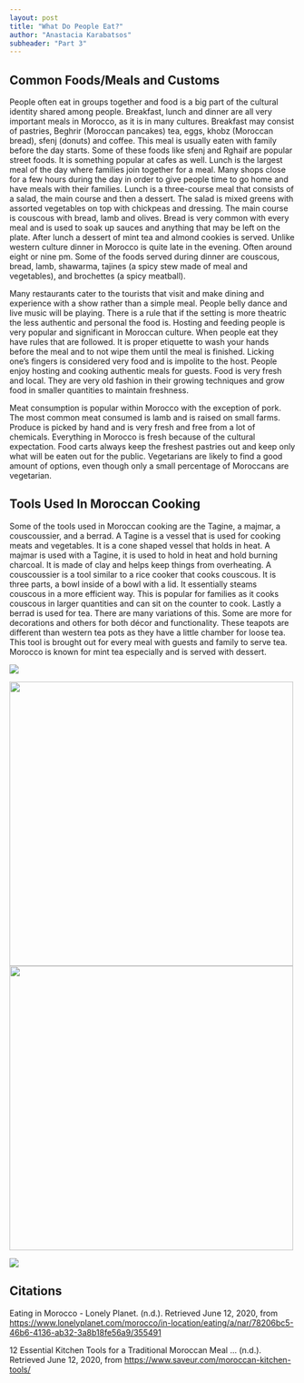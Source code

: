 ```yaml
---
layout: post
title: "What Do People Eat?"
author: "Anastacia Karabatsos"
subheader: "Part 3"
---
```


## Common Foods/Meals and Customs

People often eat in groups together and food is a big part of the cultural identity shared among people. Breakfast,
lunch and dinner are all very important meals in Morocco, as it is in many cultures. Breakfast may consist of pastries,
Beghrir (Moroccan pancakes) tea, eggs, khobz (Moroccan bread), sfenj (donuts) and coffee. This meal is usually eaten
with family before the day starts. Some of these foods like sfenj and Rghaif are popular street foods. It is something
popular at cafes as well. Lunch is the largest meal of the day where families join together for a meal. Many shops close
for a few hours during the day in order to give people time to go home and have meals with their families. Lunch is a
three-course meal that consists of a salad, the main course and then a dessert. The salad is mixed greens with assorted
vegetables on top with chickpeas and dressing. The main course is couscous with bread, lamb and olives. Bread is very
common with every meal and is used to soak up sauces and anything that may be left on the plate. After lunch a dessert
of mint tea and almond cookies is served. Unlike western culture dinner in Morocco is quite late in the evening. Often
around eight or nine pm. Some of the foods served during dinner are couscous, bread, lamb, shawarma, tajines (a spicy
stew made of meal and vegetables), and brochettes (a spicy meatball).

Many restaurants cater to the tourists that visit and make dining and experience with a show rather than a simple meal.
People belly dance and live music will be playing. There is a rule that if the setting is more theatric the less
authentic and personal the food is. Hosting and feeding people is very popular and significant in Moroccan culture. When
people eat they have rules that are followed. It is proper etiquette to wash your hands before the meal and to not wipe
them until the meal is finished. Licking one’s fingers is considered very food and is impolite to the host. People enjoy
hosting and cooking authentic meals for guests. Food is very fresh and local. They are very old fashion in their growing
techniques and grow food in smaller quantities to maintain freshness.

Meat consumption is popular within Morocco with the exception of pork. The most common meat consumed is lamb and is
raised on small farms. Produce is picked by hand and is very fresh and free from a lot of chemicals. Everything in
Morocco is fresh because of the cultural expectation. Food carts always keep the freshest pastries out and keep only
what will be eaten out for the public. Vegetarians are likely to find a good amount of options, even though only a small
percentage of Moroccans are vegetarian.

## Tools Used In Moroccan Cooking

Some of the tools used in Moroccan cooking are the Tagine, a majmar, a couscoussier, and a berrad. A Tagine is a vessel
that is used for cooking meats and vegetables. It is a cone shaped vessel that holds in heat. A majmar is used with a
Tagine, it is used to hold in heat and hold burning charcoal. It is made of clay and helps keep things from overheating.
A couscoussier is a tool similar to a rice cooker that cooks couscous. It is three parts, a bowl inside of a bowl with a
lid. It essentially steams couscous in a more efficient way. This is popular for families as it cooks couscous in larger
quantities and can sit on the counter to cook. Lastly a berrad is used for tea. There are many variations of this. Some
are more for decorations and others for both décor and functionality. These teapots are different than western tea pots
as they have a little chamber for loose tea. This tool is brought out for every meal with guests and family to serve
tea. Morocco is known for mint tea especially and is served with dessert.

![](https://www.thespruceeats.com/thmb/s6a-XdVYa5JADXfj45yKlf503So=/2000x1125/smart/filters:no_upscale()/MoroccanChickenTagine-GettyImages-139833254-5934d44c3df78c08abc6c176.jpg)

<img src="https://images-na.ssl-images-amazon.com/images/I/715M6NkUVbL._AC_SL1500_.jpg" height="500px">

<img src="https://www.cdiscount.com/pdt2/1/6/3/1/700x700/neu8681438505163/rw/haut-gamme-couscoussier-vapeur-turbo-induction-pie.jpg" height="500px">

![](https://indabaxmorocco.github.io/img/break.jpg)

## Citations

Eating in Morocco - Lonely Planet. (n.d.). Retrieved June 12, 2020, from
<https://www.lonelyplanet.com/morocco/in-location/eating/a/nar/78206bc5-46b6-4136-ab32-3a8b18fe56a9/355491>

12 Essential Kitchen Tools for a Traditional Moroccan Meal ... (n.d.). Retrieved June 12, 2020, from
<https://www.saveur.com/moroccan-kitchen-tools/>
